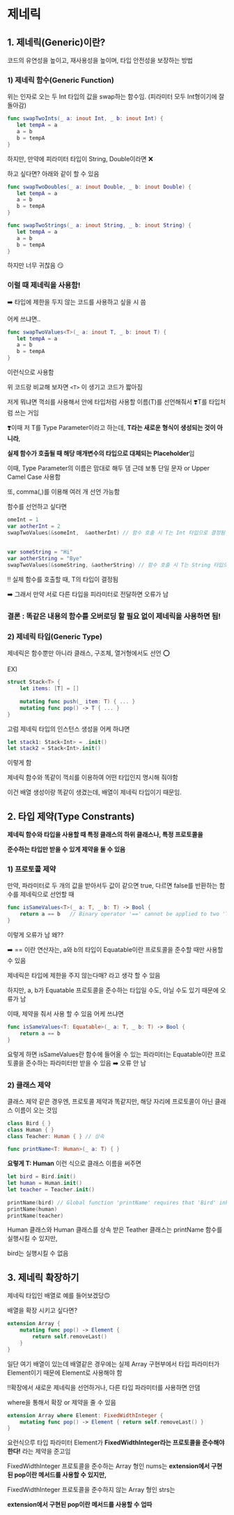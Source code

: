 # 제네릭

## 1. 제네릭(Generic)이란?

코드의 유연성을 높이고, 재사용성을 높이며, 타입 안전성을 보장하는 방법

### 1) 제네릭 함수(Generic Function)

위는 인자로 오는 두 Int 타입의 값을 swap하는 함수임. (피라미터 모두 Int형이기에 잘 돌아감)

```swift
func swapTwoInts(_ a: inout Int, _ b: inout Int) {
   let tempA = a
   a = b
   b = tempA
}
```

하지만, 만약에 피라미터 타입이 String, Double이라면 ❌

하고 싶다면? 아래와 같이 할 수 있음

```swift
func swapTwoDoubles(_ a: inout Double, _ b: inout Double) {
   let tempA = a
   a = b
   b = tempA
}

func swapTwoStrings(_ a: inout String, _ b: inout String) {
   let tempA = a
   a = b
   b = tempA
}
```

하지만 너무 귀찮음 😏

### **이럴 때 제네릭을 사용함!**

➡️ 타입에 제한을 두지 않는 코드를 사용하고 싶을 시 씀

어케 쓰냐면..

```swift
func swapTwoValues<T>(_ a: inout T, _ b: inout T) {
   let tempA = a
   a = b
   b = tempA
}
```

이런식으로 사용함

위 코드랑 비교해 보자면 `<T>` 이 생기고 코드가 짧아짐

저게 뭐냐면 꺽쇠를 사용해서 안에 타입처럼 사용할 이름(T)를 선언해줘서 ❣️T를 타입처럼 쓰는 거임

❣️이때 저 T를 Type Parameter이라고 하는데, **T라는 새로운 형식이 생성되는 것이 아니라**,

**실제 함수가 호출될 때 해당 매개변수의 타입으로 대체되는 Placeholder**임

이때, Type Parameter의 이름은 맘대로 해두 댐 근데 보통 단일 문자 or Upper Camel Case 사용함

또, comma(,)를 이용해 여러 개 선언 가능함

함수를 선언하고 싶다면

```swift
omeInt = 1
var aotherInt = 2
swapTwoValues(&someInt,  &aotherInt) // 함수 호출 시 T는 Int 타입으로 결정됨
 
 
var someString = "Hi"
var aotherString = "Bye"
swapTwoValues(&someString, &aotherString) // 함수 호출 시 T는 String 타입으로 결정됨
```

‼️ 실제 함수를 호출할 때, T의 타입이 결정됨 

➡️ 그래서 만약 서로 다른 타입을 피라미터로 전달하면 오류가 남

### **결론 : 똑같은 내용의 함수를 오버로딩 할 필요 없이 제네릭을 사용하면 됨!**

### 2) 제네릭 타입(Generic Type)

제네릭은 함수뿐만 아니라 클래스, 구조체, 열거형에서도 선언 ⭕️

EX)

```swift
struct Stack<T> {
    let items: [T] = []
 
    mutating func push(_ item: T) { ... }
    mutating func pop() -> T { ... }
}
```

고럼 제네릭 타입의 인스턴스 생성을 어케 하냐면

```swift
let stack1: Stack<Int> = .init()
let stack2 = Stack<Int>.init()
```

이렇게 함

제네릭 함수와 똑같이 꺽쇠를 이용하여 어떤 타입인지 명시해 줘야함

이건 배열 생성이랑 똑같이 생겼는데, 배열이 제네릭 타입이기 때문임.

## 2. 타입 제약(Type Constrants)

**제네릭 함수와 타입을 사용할 때 특정 클래스의 하위 클래스나, 특정 프로토콜을** 

**준수하는 타입만 받을 수 있게 제약을 둘 수 있음**

### 1) 프로토콜 제약

만약, 파라미터로 두 개의 값을 받아서두 값이 같으면 true, 다르면 false를 반환하는 함수를 제네릭으로 선언할 때

```swift
func isSameValues<T>(_ a: T, _ b: T) -> Bool {
    return a == b   // Binary operator '==' cannot be applied to two 'T' operands
}
```

이렇게 오류가 남 왜??

➡️ == 이란 연산자는, a와 b의 타입이 Equatable이란 프로토콜을 준수할 때만 사용할 수 있음

제네릭은 타입에 제한을 주지 않는다매? 라고 생각 할 수 있음

하지만, a, b가 Equatable 프로토콜을 준수하는 타입일 수도, 아닐 수도 있기 때문에 오류가 남

이때, 제약을 줘서 사용 할 수 있음 어케 쓰냐면

```swift
func isSameValues<T: Equatable>(_ a: T, _ b: T) -> Bool {
    return a == b               
}
```

요렇게 하면 isSameValues란 함수에 들어올 수 있는 파라미터는 Equatable이란 프로토콜을 준수하는 파라미터만 받을 수 있음 ➡️ 오류 안 남

### 2) 클래스 제약

클래스 제약 같은 경우엔, 프로토콜 제약과 똑같지만, 해당 자리에 프로토콜이 아닌 클래스 이름이 오는 것임

```swift
class Bird { }
class Human { }
class Teacher: Human { } // 상속
 
func printName<T: Human>(_ a: T) { }
```

**요렇게 T: Human** 이런 식으로 클래스 이름을 써주면

```swift
let bird = Bird.init()
let human = Human.init()
let teacher = Teacher.init()
 
printName(bird) // Global function 'printName' requires that 'Bird' inherit from 'Human'
printName(human)
printName(teacher)
```

Human 클래스와 Human 클래스를 상속 받은 Teather 클래스는 printName 함수를 실행시킬 수 있지만,

bird는 실행시킬 수 없음

## 3. 제네릭 확장하기

제네릭 타입인 배열로 예를 들어보겠당🙃

배열을 확장 시키고 싶다면?

```swift
extension Array {
    mutating func pop() -> Element {
        return self.removeLast()
    }
}
```

일단 여기 배열이 있는데 배열같은 경우에는 실제 Array 구현부에서 타입 파라미터가 Element이기 때문에 Element로 사용해야 함

‼️확장에서 새로운 제네릭을 선언하거나, 다른 타입 파라미터를 사용하면 안댐 

where을 통해서 확장 or 제약을 줄 수 있음

```swift
extension Array where Element: FixedWidthInteger {
    mutating func pop() -> Element { return self.removeLast() }
}
```

요런식으루 타입 파라미터 Element가 **FixedWidthInteger라는 프로토콜을 준수해야 한다!** 라는 제약을 준고임

FixedWidthInteger 프로토콜을 준수하는 Array<Int> 형인 nums는 **extension에서 구현된 pop이란 메서드를 사용할 수 있지만,**

FixedWidthInteger 프로토콜을 준수하지 않는 Array<String> 형인 strs는

**extension에서 구현된 pop이란 메서드를 사용할 수 업따**